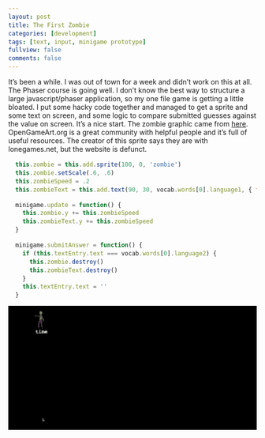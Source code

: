 ```yaml
---
layout: post
title: The First Zombie
categories: [development]
tags: [text, input, minigame prototype]
fullview: false
comments: false
---
```


It’s been a while. I was out of town for a week and didn’t work on this at all. The Phaser course is going well. I don’t know the best way to structure a large javascript/phaser application, so my one file game is getting a little bloated. I put some hacky code together and managed to get a sprite and some text on screen, and some logic to compare submitted guesses against the value on screen. It’s a nice start. The zombie graphic came from [here](https://opengameart.org/content/pixel-zombie). OpenGameArt.org is a great community with helpful people and it’s full of useful resources. The creator of this sprite says they are with lonegames.net, but the website is defunct.

```js
  this.zombie = this.add.sprite(100, 0, 'zombie')
  this.zombie.setScale(.6, .6)
  this.zombieSpeed = .2
  this.zombieText = this.add.text(90, 30, vocab.words[0].language1, { font: '16px Courier' })
```
```js
  minigame.update = function() {
    this.zombie.y += this.zombieSpeed
    this.zombieText.y += this.zombieSpeed
  }
```
```js
  minigame.submitAnswer = function() {
    if (this.textEntry.text === vocab.words[0].language2) {
      this.zombie.destroy()
      this.zombieText.destroy()
    }
    this.textEntry.text = ''
  }
```

![Simple Zombie Sprite](/assets/media/posts/2019-04-02/zombie.gif "Simple Zombie Sprite")
